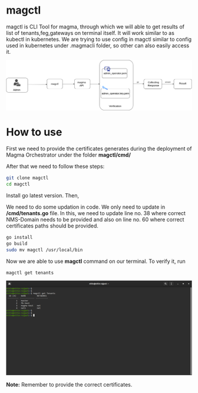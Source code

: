 # magctl

magctl is CLI Tool for magma, through which we will able to get results of list of tenants,feg,gateways on terminal itself. It will work similar to as kubectl in kubernetes. We are trying to use config in magctl similar to config used in kubernetes under .magmacli folder, so other can also easily access it.

![](/readme_photos/diagm.png)

# How to use
First we need to provide the certificates generates during the deployment of Magma Orchestrator under the folder **magctl/cmd/** <br />

After that we need to follow these steps: <br />
```bash
git clone magctl
cd magctl
```

Install go latest version. Then,

We need to do some updation in code. We only need to update in **/cmd/tenants.go** file. In this, we need to update line no. 38 where correct NMS-Domain needs to be provided and also on line no. 60 where correct certificates paths should be provided.

```bash
go install
go build
sudo mv magctl /usr/local/bin
```

Now we are able to use **magctl** command on our terminal. To verify it, run
```bash
magctl get tenants
```
![](/readme_photos/result2.png)

**Note:** Remember to provide the correct certificates.
